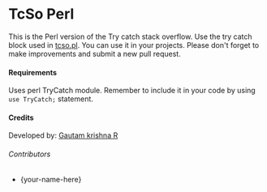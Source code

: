 # TcSo Perl
This is the Perl version of the Try catch stack overflow. Use the try catch block used in [tcso.pl](tcso.pl). You can use it in your projects. Please don't forget to make  improvements and submit a new pull request.
#### Requirements
Uses perl TryCatch module. Remember to include it in your code by using  `use TryCatch;` statement.
#### Credits
Developed by: [Gautam krishna R](https://github.com/gautamkrishnar/)

###### Contributors
* {your-name-here}

